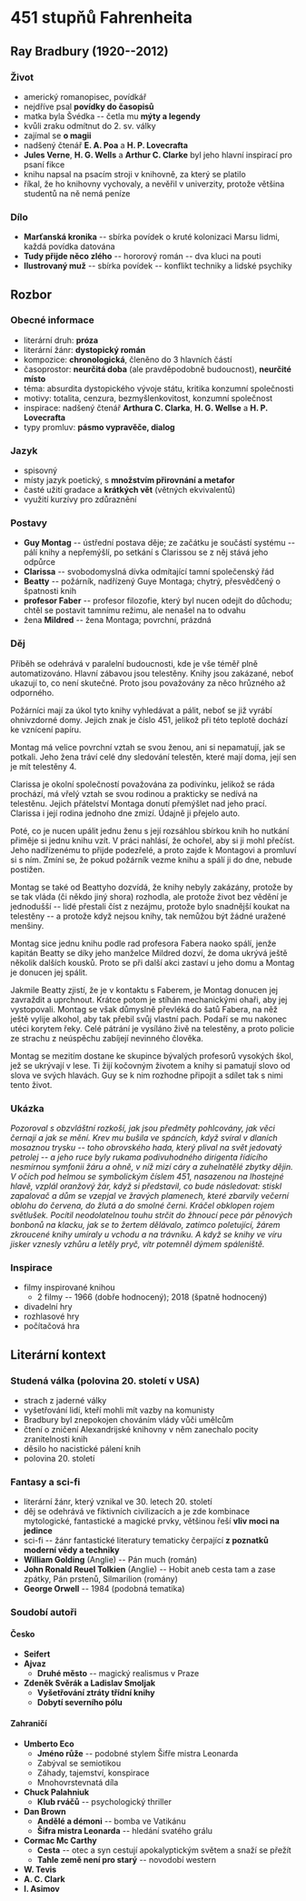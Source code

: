 # 451 stupňů Fahrenheita

## Ray Bradbury (1920--2012)

### Život

- americký romanopisec, povídkář
- nejdříve psal **povídky do časopisů**
- matka byla Švédka -- četla mu **mýty a legendy**
- kvůli zraku odmítnut do 2. sv. války
- zajímal se **o magii**
- nadšený čtenář **E. A. Poa** a **H. P. Lovecrafta**
- **Jules Verne**, **H. G. Wells** a **Arthur C. Clarke** byl jeho hlavní inspirací pro psaní fikce
- knihu napsal na psacím stroji v knihovně, za který se platilo
- říkal, že ho knihovny vychovaly, a nevěřil v univerzity, protože většina
  studentů na ně nemá peníze

### Dílo

- **Marťanská kronika** -- sbírka povídek o kruté kolonizaci Marsu lidmi, každá povídka datována
- **Tudy přijde něco zlého** -- hororový román -- dva kluci na pouti
- **Ilustrovaný muž** -- sbírka povídek -- konflikt techniky a lidské psychiky

## Rozbor

### Obecné informace

- literární druh: **próza**
- literární žánr: **dystopický román**
- kompozice: **chronologická**, členěno do 3 hlavních částí
- časoprostor: **neurčitá doba** (ale pravděpodobně budoucnost), **neurčité místo**
- téma: absurdita dystopického vývoje státu, kritika konzumní společnosti
- motivy: totalita, cenzura, bezmyšlenkovitost, konzumní společnost
- inspirace: nadšený čtenář **Arthura C. Clarka**, **H. G. Wellse** a **H. P. Lovecrafta**
- typy promluv: **pásmo vypravěče, dialog**

### Jazyk

- spisovný
- místy jazyk poetický, s **množstvím přirovnání a metafor**
- časté užití gradace a **krátkých vět** (větných ekvivalentů)
- využití kurzívy pro zdůraznění

### Postavy

- **Guy Montag** -- ústřední postava děje; ze začátku je součástí systému -- pálí knihy a nepřemýšlí, po setkání s Clarissou se z něj stává jeho odpůrce
- **Clarissa** -- svobodomyslná dívka odmítající tamní společenský řád
- **Beatty** -- požárník, nadřízený Guye Montaga; chytrý, přesvědčený o špatnosti knih
- **profesor Faber** -- profesor filozofie, který byl nucen odejít do důchodu; chtěl se postavit tamnímu režimu, ale nenašel na to odvahu
- žena **Mildred** -- žena Montaga; povrchní, prázdná

### Děj

Příběh se odehrává v paralelní budoucnosti, kde je vše téměř plně automatizováno. Hlavní zábavou jsou telestěny. Knihy jsou zakázané, neboť ukazují to, co není skutečné. Proto jsou považovány za něco hrůzného až odporného.

Požárníci mají za úkol tyto knihy vyhledávat a pálit, neboť se již vyrábí ohnivzdorné domy. Jejich znak je číslo 451, jelikož při této teplotě dochází ke vznícení papíru.

Montag má velice povrchní vztah se svou ženou, ani si nepamatují, jak se
potkali. Jeho žena tráví celé dny sledování telestěn, které mají doma, její sen
je mít telestěny 4.

Clarissa je okolní společností považována za podivínku, jelikož se ráda
prochází, má vřelý vztah se svou rodinou a prakticky se nedívá na telestěnu.
Jejich přátelství Montaga donutí přemýšlet nad jeho prací. Clarissa i její
rodina jednoho dne zmizí. Údajně ji přejelo auto.

Poté, co je nucen upálit jednu ženu s její rozsáhlou sbírkou knih ho nutkání přiměje si jednu knihu vzít. V práci nahlásí, že ochořel, aby si ji mohl přečíst. Jeho nadřízenému to přijde podezřelé, a proto zajde k Montagovi a promluví si s ním. Zmíní se, že pokud požárník vezme knihu a spálí ji do dne, nebude postižen.

Montag se také od Beattyho dozvídá, že knihy nebyly zakázány, protože by se tak
vláda (či někdo jiný shora) rozhodla, ale protože život bez vědění je jednodušší
-- lidé přestali číst z nezájmu, protože bylo snadnější koukat na telestěny -- a
protože když nejsou knihy, tak nemůžou být žádné uražené menšiny.

Montag sice jednu knihu podle rad profesora Fabera naoko spálí, jenže kapitán Beatty se díky jeho manželce Mildred dozví, že doma ukrývá ještě několik dalších kousků. Proto se při další akci zastaví u jeho domu a Montag je donucen jej spálit.

Jakmile Beatty zjistí, že je v kontaktu s Faberem, je Montag donucen jej zavraždit a uprchnout. Krátce potom je stíhán mechanickými ohaři, aby jej vystopovali. Montag se však důmyslně převléká do šatů Fabera, na něž ještě vylije alkohol, aby tak přebil svůj vlastní pach. Podaří se mu nakonec utéci korytem řeky. Celé pátrání je vysíláno živě na telestěny, a proto policie ze strachu z neúspěchu zabíjejí nevinného člověka.

Montag se mezitím dostane ke skupince bývalých profesorů vysokých škol, jež se ukrývají v lese. Ti žijí kočovným životem a knihy si pamatují slovo od slova ve svých hlavách. Guy se k nim rozhodne připojit a sdílet tak s nimi tento život.

### Ukázka

_Pozoroval s obzvláštní rozkoší, jak jsou předměty pohlcovány, jak věci černají a jak se mění. Krev mu bušila ve spáncích, když svíral v dlaních mosaznou trysku -- toho obrovského hada, který plival na svět jedovatý petrolej -- a jeho ruce byly rukama podivuhodného dirigenta řídícího nesmírnou symfonii žáru a ohně, v níž mizí cáry a zuhelnatělé zbytky dějin. V očích pod helmou se symbolickým číslem 451, nasazenou na lhostejné hlavě, vzplál oranžový žár, když si představil, co bude následovat: stiskl zapalovač a dům se vzepjal ve žravých plamenech, které zbarvily večerní oblohu do červena, do žlutá a do smolné černi. Kráčel obklopen rojem světlušek. Pocítil neodolatelnou touhu strčit do žhnoucí pece pár pěnových bonbonů na klacku, jak se to žertem dělávalo, zatímco poletující, žárem zkroucené knihy umíraly u vchodu a na trávníku. A když se knihy ve víru jisker vznesly vzhůru a letěly pryč, vítr potemněl dýmem spáleniště._

### Inspirace

- filmy inspirované knihou
  - 2 filmy -- 1966 (dobře hodnocený); 2018 (špatně hodnocený)
- divadelní hry
- rozhlasové hry
- počítačová hra

## Literární kontext

### Studená válka (polovina 20. století v USA)

- strach z jaderné války
- vyšetřování lidí, kteří mohli mít vazby na komunisty
- Bradbury byl znepokojen chováním vlády vůči umělcům
- čtení o zničení Alexandrijské knihovny v něm zanechalo pocity zranitelnosti knih
- děsilo ho nacistické pálení knih
- polovina 20. století

### Fantasy a sci-fi

- literární žánr, který vznikal ve 30. letech 20. století
- děj se odehrává ve fiktivních civilizacích a je zde kombinace mytologické, fantastické a magické prvky, většinou řeší **vliv moci na jedince**
- sci-fi -- žánr fantastické literatury tematicky čerpající **z poznatků moderní vědy a techniky**
- **William Golding** (Anglie) -- Pán much (román)
- **John Ronald Reuel Tolkien** (Anglie) -- Hobit aneb cesta tam a zase zpátky, Pán prstenů, Silmarilion (romány)
- **George Orwell** -- 1984 (podobná tematika)

### Soudobí autoři

#### Česko

- **Seifert**
- **Ajvaz**
  - **Druhé město** -- magický realismus v Praze
- **Zdeněk Svěrák a Ladislav Smoljak**
  - **Vyšetřování ztráty třídní knihy**
  - **Dobytí severního pólu**

#### Zahraničí

- **Umberto Eco**
  - **Jméno růže** -- podobné stylem Šifře mistra Leonarda
  - Zabýval se semiotikou
  - Záhady, tajemství, konspirace
  - Mnohovrstevnatá díla
- **Chuck Palahniuk**
  - **Klub rváčů** -- psychologický thriller
- **Dan Brown**
  - **Andělé a démoni** -- bomba ve Vatikánu
  - **Šifra mistra Leonarda** -- hledání svatého grálu
- **Cormac Mc Carthy**
  - **Cesta** -- otec a syn cestují apokalyptickým světem a snaží se přežít
  - **Tahle země není pro starý** -- novodobí western
- **W. Tevis**
- **A. C. Clark**
- **I. Asimov**
